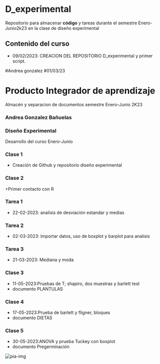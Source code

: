 # D_experimental
Repositorio para almacenar **código** y tareas durante el semestre Enero-Junio2k23 en la clase de diseño experimental

## Contenido del curso

+ 09/02/2023: CREACION DEL REPOSITORIO D_experimental y primer script.

#Andrea gonzalez
#01/03/23

# Producto Integrador de aprendizaje
Almacén y separacion de documentos semestre Enero-Junio 2K23

### Andrea Gonzalez Bañuelas

### Diseño Experimental
 Desarrollo del curso Enero-Junio

### Clase 1
+ Creación de Github y repositorio diseño experimental

### Clase 2
+Primer contacto con R

### Tarea 1
+ 22-02-2023:  analisis de desviación estandar y medias

### Tarea 2
+ 02-03-2023: Importar datos, uso de boxplot y barplot para analisis

### Tarea 3
+ 21-03-2023: Mediana y moda 

### Clase 3
+ 11-05-2023:Pruebas de T; shapiro, dos muestras y barlett test
+ documento PLANTULAS

### Clase 4
+ 17-05-2023:Prueba de barlett y fligner, bloques 
+ documento DIETAS

### Clase 5
+ 30-05-2023:ANOVA y prueba Tuckey con boxplot
+ documento Pregerminación









![pia-img](https://github.com/AndreaGzz9/D_experimental/assets/124898102/a52a304f-07f9-4bc2-8062-e322cef3c57c)
